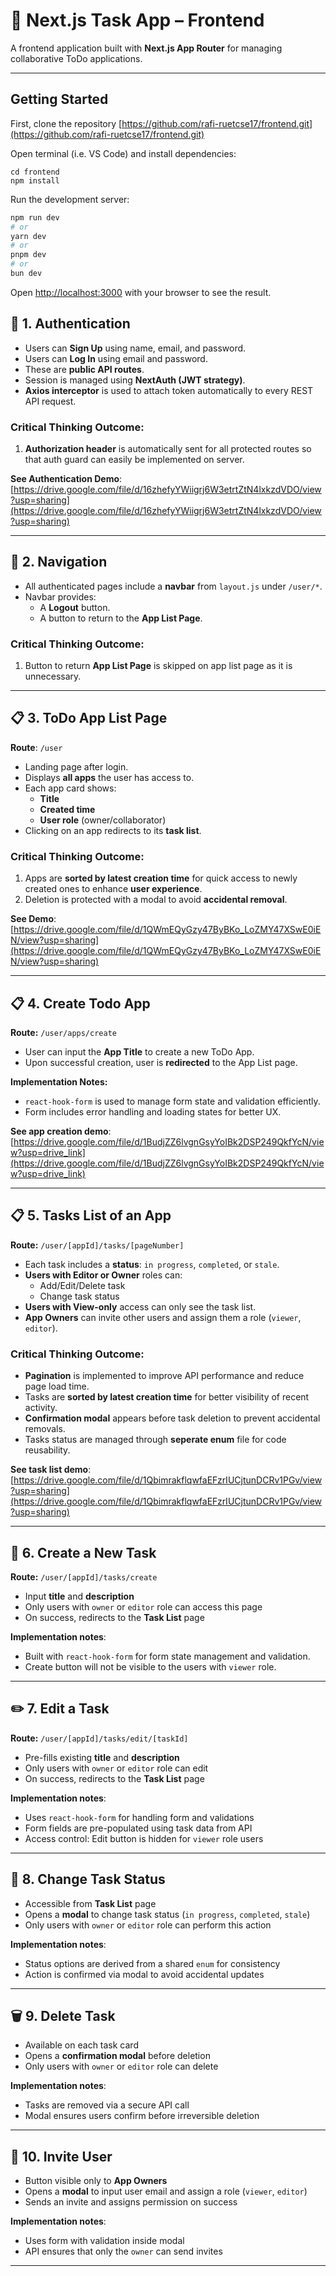 # 🧩 Next.js Task App – Frontend

A frontend application built with **Next.js App Router** for managing collaborative ToDo applications.

---
## Getting Started

First, clone the repository [https://github.com/rafi-ruetcse17/frontend.git](https://github.com/rafi-ruetcse17/frontend.git)

Open terminal (i.e. VS Code) and install dependencies:
```
cd frontend
npm install
```

Run the development server:

```bash
npm run dev
# or
yarn dev
# or
pnpm dev
# or
bun dev
```

Open [http://localhost:3000](http://localhost:3000) with your browser to see the result.


## 🔐 1. Authentication

- Users can **Sign Up** using name, email, and password.
- Users can **Log In** using email and password.
- These are **public API routes**.
- Session is managed using **NextAuth (JWT strategy)**.
- **Axios interceptor** is used to attach token automatically to every REST API request.

### Critical Thinking Outcome:
1. **Authorization header** is automatically sent for all protected routes so that auth guard can easily be implemented on server.

**See Authentication Demo**: [https://drive.google.com/file/d/16zhefyYWiigrj6W3etrtZtN4lxkzdVDO/view?usp=sharing](https://drive.google.com/file/d/16zhefyYWiigrj6W3etrtZtN4lxkzdVDO/view?usp=sharing)

---

## 🧭 2. Navigation

- All authenticated pages include a **navbar** from `layout.js` under `/user/*`.
- Navbar provides:
  - A **Logout** button.
  - A button to return to the **App List Page**.

### Critical Thinking Outcome:
1. Button to return **App List Page** is skipped on app list page as it is unnecessary.
---

## 📋 3. ToDo App List Page  
**Route**: `/user`

- Landing page after login.
- Displays **all apps** the user has access to.
- Each app card shows:
  - **Title**
  - **Created time**
  - **User role** (owner/collaborator)
- Clicking on an app redirects to its **task list**.

### Critical Thinking Outcome:
1. Apps are **sorted by latest creation time** for quick access to newly created ones to enhance **user experience**.
2. Deletion is protected with a modal to avoid **accidental removal**.

**See Demo**: [https://drive.google.com/file/d/1QWmEQyGzy47ByBKo_LoZMY47XSwE0iEN/view?usp=sharing](https://drive.google.com/file/d/1QWmEQyGzy47ByBKo_LoZMY47XSwE0iEN/view?usp=sharing)

---

## 📋 4. Create Todo App

**Route:** `/user/apps/create`

- User can input the **App Title** to create a new ToDo App.
- Upon successful creation, user is **redirected** to the App List page.

**Implementation Notes:**

- `react-hook-form` is used to manage form state and validation efficiently.
- Form includes error handling and loading states for better UX.

**See app creation demo**: [https://drive.google.com/file/d/1BudjZZ6lvgnGsyYoIBk2DSP249QkfYcN/view?usp=drive_link](https://drive.google.com/file/d/1BudjZZ6lvgnGsyYoIBk2DSP249QkfYcN/view?usp=drive_link)

---

## 📋 5. Tasks List of an App

**Route:** `/user/[appId]/tasks/[pageNumber]`

- Each task includes a **status**: `in progress`, `completed`, or `stale`.
- **Users with Editor or Owner** roles can:
  - Add/Edit/Delete task
  - Change task status
- **Users with View-only** access can only see the task list.
- **App Owners** can invite other users and assign them a role (`viewer`, `editor`).

### Critical Thinking Outcome:

- **Pagination** is implemented to improve API performance and reduce page load time.
- Tasks are **sorted by latest creation time** for better visibility of recent activity.
- **Confirmation modal** appears before task deletion to prevent accidental removals.
- Tasks status are managed through **seperate enum** file for code reusability.

**See task list demo**: [https://drive.google.com/file/d/1QbimrakflqwfaEFzrIUCjtunDCRv1PGv/view?usp=sharing](https://drive.google.com/file/d/1QbimrakflqwfaEFzrIUCjtunDCRv1PGv/view?usp=sharing)

---

## 📝 6. Create a New Task  
**Route:** `/user/[appId]/tasks/create`

- Input **title** and **description**
- Only users with `owner` or `editor` role can access this page  
- On success, redirects to the **Task List** page

**Implementation notes**:
- Built with `react-hook-form` for form state management and validation.
- Create button will not be visible to the users with `viewer` role.
---

## ✏️ 7. Edit a Task  
**Route:** `/user/[appId]/tasks/edit/[taskId]`

- Pre-fills existing **title** and **description**
- Only users with `owner` or `editor` role can edit  
- On success, redirects to the **Task List** page

**Implementation notes**:
- Uses `react-hook-form` for handling form and validations
- Form fields are pre-populated using task data from API
- Access control: Edit button is hidden for `viewer` role users
---

## 🔄 8. Change Task Status  
- Accessible from **Task List** page  
- Opens a **modal** to change task status (`in progress`, `completed`, `stale`)  
- Only users with `owner` or `editor` role can perform this action

**Implementation notes**:
- Status options are derived from a shared `enum` for consistency
- Action is confirmed via modal to avoid accidental updates
---

## 🗑️ 9. Delete Task  
- Available on each task card  
- Opens a **confirmation modal** before deletion  
- Only users with `owner` or `editor` role can delete

**Implementation notes**:
- Tasks are removed via a secure API call
- Modal ensures users confirm before irreversible deletion
---

## 👥 10. Invite User  
- Button visible only to **App Owners**  
- Opens a **modal** to input user email and assign a role (`viewer`, `editor`)  
- Sends an invite and assigns permission on success

**Implementation notes**:
- Uses form with validation inside modal
- API ensures that only the `owner` can send invites
---
